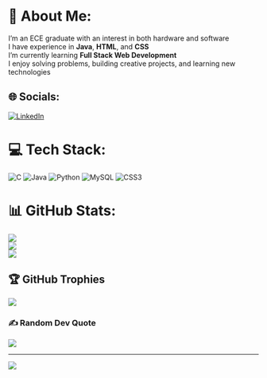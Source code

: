 # 💫 About Me:
I’m an ECE graduate with an interest in both hardware and software <br>I have experience in **Java**, **HTML**, and **CSS**  <br>I’m currently learning **Full Stack Web Development**  <br>I enjoy solving problems, building creative projects, and learning new technologies  <br>


## 🌐 Socials:
[![LinkedIn](https://img.shields.io/badge/LinkedIn-%230077B5.svg?logo=linkedin&logoColor=white)](https://www.linkedin.com/in/keerthana-sri-932a99251?utm_source=share&utm_campaign=share_via&utm_content=profile&utm_medium=android_app )

# 💻 Tech Stack:
![C](https://img.shields.io/badge/c-%2300599C.svg?style=for-the-badge&logo=c&logoColor=white) ![Java](https://img.shields.io/badge/java-%23ED8B00.svg?style=for-the-badge&logo=openjdk&logoColor=white) ![Python](https://img.shields.io/badge/python-3670A0?style=for-the-badge&logo=python&logoColor=ffdd54) ![MySQL](https://img.shields.io/badge/mysql-4479A1.svg?style=for-the-badge&logo=mysql&logoColor=white) ![CSS3](https://img.shields.io/badge/css3-%231572B6.svg?style=for-the-badge&logo=css3&logoColor=white)
# 📊 GitHub Stats:
![](https://github-readme-stats.vercel.app/api?username=s-keerthu&theme=dark&hide_border=false&include_all_commits=false&count_private=false)<br/>
![](https://nirzak-streak-stats.vercel.app/?user=s-keerthu&theme=dark&hide_border=false)<br/>
![](https://github-readme-stats.vercel.app/api/top-langs/?username=s-keerthu&theme=dark&hide_border=false&include_all_commits=false&count_private=false&layout=compact)

## 🏆 GitHub Trophies
![](https://github-profile-trophy.vercel.app/?username=s-keerthu&theme=radical&no-frame=false&no-bg=true&margin-w=4)

### ✍️ Random Dev Quote
![](https://quotes-github-readme.vercel.app/api?type=horizontal&theme=radical)

---
[![](https://visitcount.itsvg.in/api?id=s-keerthu&icon=0&color=0)](https://visitcount.itsvg.in)

<!-- Proudly created with GPRM ( https://gprm.itsvg.in ) -->
